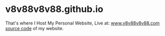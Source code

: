 # v8v88v8v88.github.io

That's where I Host My Personal Website, Live at: www.v8v88v8v88.com
<br>
<a href="https://github.com/V8V88V8V88/website">source code</a>
of my website.
